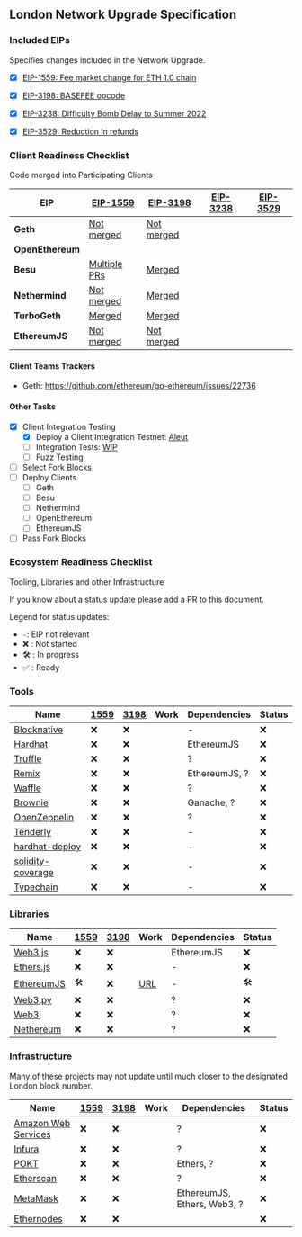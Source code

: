 ## London Network Upgrade Specification

### Included EIPs
Specifies changes included in the Network Upgrade.

  - [x] [EIP-1559: Fee market change for ETH 1.0 chain](https://eips.ethereum.org/EIPS/eip-1559)
  - [x] [EIP-3198: BASEFEE opcode](https://eips.ethereum.org/EIPS/eip-3198)
  - [x] [EIP-3238: Difficulty Bomb Delay to Summer 2022](https://eips.ethereum.org/EIPS/eip-3238)
  - [x] [EIP-3529: Reduction in refunds](https://eips.ethereum.org/EIPS/eip-3529)


### Client Readiness Checklist
Code merged into Participating Clients

| EIP | [EIP-1559](https://eips.ethereum.org/EIPS/eip-1559) | [EIP-3198](https://eips.ethereum.org/EIPS/eip-3198) | [EIP-3238](https://eips.ethereum.org/EIPS/eip-3238) | [EIP-3529](https://eips.ethereum.org/EIPS/eip-3529) | 
|------------------|------|-------|--------|---------|
| **Geth**         | [Not merged](https://github.com/ethereum/go-ethereum/pull/22617) | [Not merged](https://github.com/ethereum/go-ethereum/pull/22617) | 
| **OpenEthereum** | 
| **Besu**         | [Multiple PRs](https://github.com/hyperledger/besu/pulls?q=is%3Apr+1559) | [Merged](https://github.com/hyperledger/besu/pull/2123)
| **Nethermind**   | [Not merged](https://github.com/NethermindEth/nethermind/pull/3023) | [Merged](https://github.com/NethermindEth/nethermind/pull/2985)
| **TurboGeth**    | [Merged](https://github.com/ledgerwatch/turbo-geth/pull/1704) | [Merged](https://github.com/ledgerwatch/turbo-geth/pull/1704) 
| **EthereumJS**   | [Not merged](https://github.com/ethereumjs/ethereumjs-monorepo/pull/1148) | [Not merged](https://github.com/ethereumjs/ethereumjs-monorepo/pull/1148)

#### Client Teams Trackers

* Geth: https://github.com/ethereum/go-ethereum/issues/22736 

#### Other Tasks
 
- [x] Client Integration Testing
  - [x] Deploy a Client Integration Testnet: [Aleut](https://github.com/ethereum/eth1.0-specs/blob/master/network-upgrades/client-integration-testnets/aleut.md)
  - [ ] Integration Tests: [WIP](https://hackmd.io/@SduYUIHbT6a6DHUpikAcFQ/BJP9arcB_/%2FuID06YEhSj2uFzEviDIaJQ)
  - [ ] Fuzz Testing
 - [ ] Select Fork Blocks
 - [ ] Deploy Clients
   - [ ]  Geth
   - [ ]  Besu
   - [ ]  Nethermind
   - [ ]  OpenEthereum
   - [ ]  EthereumJS
 - [ ] Pass Fork Blocks

### Ecosystem Readiness Checklist
Tooling, Libraries and other Infrastructure

If you know about a status update please add a PR to this document.

Legend for status updates:

- `-`: EIP not relevant
- ❌ : Not started
- 🛠️ : In progress
- ✅ : Ready

### Tools

| Name | [1559][eip-1559-link] | [3198][eip-3198-link] | Work | Dependencies | Status
|---|---|---|---|---|---|
| [Blocknative][blocknative-link]        | ❌ | ❌ |          | -      | ❌ 
| [Hardhat][hardhat-link]        | ❌ | ❌ |          | EthereumJS      | ❌ 
| [Truffle][truffle-link]        | ❌ | ❌ |          | ?               | ❌ 
| [Remix][remix-link]            | ❌ | ❌ |          | EthereumJS, ?   | ❌
| [Waffle][waffle-link]          | ❌ | ❌ |          | ?               | ❌
| [Brownie][brownie-link]          | ❌ | ❌ |          | Ganache, ?      | ❌
| [OpenZeppelin][oz-link]        | ❌ | ❌ |          | ?               | ❌
| [Tenderly][tenderly-link]        | ❌ | ❌ |          | -      | ❌ 
| [hardhat-deploy][hardhat-deploy-link]        | ❌ | ❌ |          | -      | ❌ 
| [solidity-coverage][solidity-coverage-link]        | ❌ | ❌ |          | -      | ❌ 
| [Typechain][typechain-link]        | ❌ | ❌ |          | -      | ❌ 

[typechain-link]: https://github.com/ethereum-ts/TypeChain
[solidity-coverage-link]: https://github.com/sc-forks/solidity-coverage
[hardhat-deploy-link]: https://github.com/wighawag/hardhat-deploy
[blocknative-link]: https://github.com/blocknative
[hardhat-link]: https://github.com/nomiclabs/hardhat
[truffle-link]: https://github.com/trufflesuite/truffle
[remix-link]: https://github.com/ethereum/remix-project
[waffle-link]: https://github.com/EthWorks/Waffle
[brownie-link]: https://github.com/eth-brownie/brownie
[oz-link]: https://github.com/OpenZeppelin
[tenderly-link]: https://github.com/Tenderly

### Libraries

| Name | [1559][eip-1559-link] | [3198][eip-3198-link] | Work | Dependencies | Status
|---|---|---|---|---|---|
| [Web3.js][web3js-link]        | ❌ | ❌ |          | EthereumJS    | ❌ 
| [Ethers.js][ethers-link]      | ❌ | ❌ |          | -             | ❌ 
| [EthereumJS][ethereumjs-link] | 🛠️ | ❌ | [URL][ethereumjs-work]   | -    | 🛠️ 
| [Web3.py][web3py-link]        | ❌ | ❌ |          | ?             | ❌
| [Web3j][web3j-link]           | ❌ | ❌ |          | ?             | ❌
| [Nethereum][nethereum-link]   | ❌ | ❌ |          | ?             | ❌

[web3js-link]: https://github.com/ChainSafe/web3.js
[ethers-link]: https://github.com/ethers-io/ethers.js
[ethereumjs-link]: https://github.com/ethereumjs/ethereumjs-monorepo
[ethereumjs-work]: https://github.com/ethereumjs/ethereumjs-monorepo/issues/1211
[web3py-link]: https://github.com/ethereum/web3.py
[web3j-link]: https://github.com/web3j/web3j
[nethereum-link]: https://github.com/Nethereum/Nethereum

### Infrastructure

Many of these projects may not update until much closer to the designated London block number.

| Name | [1559][eip-1559-link] | [3198][eip-3198-link] | Work | Dependencies | Status
|---|---|---|---|---|---|
| [Amazon Web Services][AWS-link]        | ❌    | ❌       |      | ?             | ❌
| [Infura][infura-link]        | ❌        | ❌       |      | ?             | ❌
| [POKT][pocket-link]        | ❌        | ❌       |      | Ethers, ?     | ❌ 
| [Etherscan][etherscan-link] | ❌        | ❌       |      | ?           | ❌
| [MetaMask][metamask-link]   | ❌        | ❌       |      | EthereumJS, Ethers, Web3, ? | ❌
| [Ethernodes][ethernodes-link]   | ❌        | ❌       |      |  | ❌

[AWS-link]: https://aws.amazon.com/
[ethernodes-link]: https://www.ethernodes.org/
[infura-link]: https://github.com/INFURA
[pocket-link]: https://pokt.network/
[etherscan-link]: https://github.com/etherscan
[metamask-link]: https://github.com/MetaMask

[eip-1559-link]: https://eips.ethereum.org/EIPS/eip-1559
[eip-3198-link]: https://eips.ethereum.org/EIPS/eip-3198
